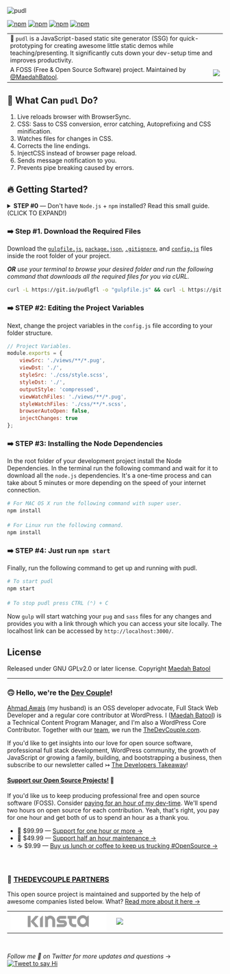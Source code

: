 ![pudl](https://maedahbatool.com/wp-content/uploads/2018/09/pudl-image.jpg)

[![npm](https://img.shields.io/npm/v/gulp-poodle.svg?style=flat-square)](https://www.npmjs.com/package/gulp-poodle) [![npm](https://img.shields.io/npm/dt/gulp-poodle.svg?style=flat-square&label=downloads)](https://www.npmjs.com/package/gulp-poodle) [![npm](https://img.shields.io/badge/pug-html-gray.svg?colorA=A86454&style=flat-square)](https://www.npmjs.com/package/gulp-poodle) [![npm](https://img.shields.io/badge/sass-css-gray.svg?colorA=C6538B&style=flat-square)](https://www.npmjs.com/package/gulp-poodle)

<table width='100%'>
    <tr>
        <td align='left' width='100%' colspan='2'>
            🎯  <code>pudl</code> is a JavaScript-based static site generator (SSG) for quick-prototyping for creating awesome little static demos while teaching/presenting. It significantly cuts down your dev-setup time and improves productivity.
        </td>
    </tr>
    <tr>
        <td>
            A FOSS (Free & Open Source Software) project. Maintained by <a href='https://github.com/maedahbatool'>@MaedahBatool</a>.
        </td>
        <td align='center'>
            <a href='https://MaedahBatool.com/'>
                <img src='https://img.shields.io/badge/→-MAEDAH%20BATOOL-gray.svg?colorB=5734F5&style=flat-square' width='100' />
            </a>
        </td>
    </tr>
</table>

## 🐶 What Can `pudl` Do?

1.  Live reloads browser with BrowserSync.
2.  CSS: Sass to CSS conversion, error catching, Autoprefixing and CSS minification.
3.  Watches files for changes in CSS.
4.  Corrects the line endings.
5.  InjectCSS instead of browser page reload.
6.  Sends message notification to you.
7.  Prevents pipe breaking caused by errors.

## 🔥 Getting Started?

<details>
 <summary><strong> STEP #0</strong> — Don't have <code>Node.js</code> + <code>npm</code> installed? Read this small guide. (CLICK TO EXPAND!)</summary>

In case you are an absolute beginner to `Node.js`, JavaScript, and `npm` packages — all you need to do is go to the Node's site [download + install](https://nodejs.org/en/download/) Node on your system. This will install both `Node.js` and `npm`, i.e., node package manager — the command line interface of Node.js.

You can verify a successful installation by opening your terminal app and typing...

```sh
node -v
# Results into v9.11.2 — make sure you have Node >= 8 installed.

npm -v
# Results into v6.2.0 — make sure you have npm >= 5.3 installed.
```

</details>

### ➡️ Step #1. Download the Required Files

Download the [`gulpfile.js`](https://raw.githubusercontent.com/MaedahBatool/pudl/master/dist/gulpfile.js), [`package.json`](https://raw.githubusercontent.com/MaedahBatool/pudl/master/dist/package.json), [`.gitignore`](https://raw.githubusercontent.com/MaedahBatool/pudl/master/dist/.gitignore), and [`config.js`](https://raw.githubusercontent.com/MaedahBatool/pudl/master/dist/config.js) files inside the root folder of your project.

_**OR** use your terminal to browse your desired folder and run the following command that downloads all the required files for you via cURL._

```sh
curl -L https://git.io/pudlgfl -o "gulpfile.js" && curl -L https://git.io/pudlpkjs -o "package.json" && curl -L https://git.io/pudlgig -o ".gitignore" && curl -L https://git.io/pudlcg -o "config.js"
```

### ➡️ STEP #2: Editing the Project Variables

Next, change the project variables in the `config.js` file according to your folder structure.

```js
// Project Variables.
module.exports = {
	viewSrc: './views/**/*.pug',
	viewDst: './',
	styleSrc: './css/style.scss',
	styleDst: './',
	outputStyle: 'compressed',
	viewWatchFiles: './views/**/*.pug',
	styleWatchFiles: './css/**/*.scss',
	browserAutoOpen: false,
	injectChanges: true
};
```

### ➡️ STEP #3: Installing the Node Dependencies

In the root folder of your development project install the Node Dependencies. In the terminal run the following command and wait for it to download all the `node.js` dependencies. It's a one-time process and can take about 5 minutes or more depending on the speed of your internet connection.

```sh
# For MAC OS X run the following command with super user.
npm install

# For Linux run the following command.
npm install
```

### ➡️ STEP #4: Just run `npm start`

Finally, run the following command to get up and running with pudl.

```sh
# To start pudl
npm start

# To stop pudl press CTRL (⌃) + C
```

Now `gulp` will start watching your `pug` and `sass` files for any changes and provides you with a link through which you can access your site locally. The localhost link can be accessed by `http://localhost:3000/`.

## License

Released under GNU GPLv2.0 or later license.
Copyright [Maedah Batool](https://twitter.com/MaedahBatool)

---

### 🙃 **Hello, we're the [Dev Couple](https://TheDevCouple.com)**!

[Ahmad Awais](https://twitter.com/mrahmadawais/) (my husband) is an OSS developer advocate, Full Stack Web Developer and a regular core contributor at WordPress. I ([Maedah Batool](https://twitter.com/MaedahBatool/)) is a Technical Content Program Manager, and I'm also a WordPress Core Contributor. Together with our [team](https://TheDevCouple.com/team), we run the [TheDevCouple.com](https://TheDevCouple.com/).

If you'd like to get insights into our love for open source software, professional full stack development, WordPress community, the growth of JavaScript or growing a family, building, and bootstrapping a business, then subscribe to our newsletter called ↣ [The Developers Takeaway](http://thedevtakeaway.ahmadawais.com/)!

#### [**Support our Open Source Projects!**](https://pay.paddle.com/checkout/515568) 🎩

If you'd like us to keep producing professional free and open source software (FOSS). Consider [paying for an hour of my dev-time](https://pay.paddle.com/checkout/515568). We'll spend two hours on open source for each contribution. Yeah, that's right, you pay for one hour and get both of us to spend an hour as a thank you.

-   🚀 $99.99 — [Support for one hour or more →](https://pay.paddle.com/checkout/515568)
-   🔰 $49.99 — [Support half an hour maintenance →](https://pay.paddle.com/checkout/527253)
-   ☕️ $9.99 — [Buy us lunch or coffee to keep us trucking #OpenSource →](https://pay.paddle.com/checkout/527254)

<br>

### 🙌 [THEDEVCOUPLE PARTNERS](https://TheDevCouple.com/partners)

This open source project is maintained and supported by the help of awesome companies listed below. What? [Read more about it here →](https://TheDevCouple.com/partners)

<table width='100%'>
	<tr>
		<td width='500'><a target='_blank' href='https://kinsta.com/?kaid=WMDAKYHJLNJX&utm_source=TheDevCouple&utm_medium=Partner'><img src='https://raw.githubusercontent.com/ahmadawais/stuff/master/fix/kinsta.png' /></a></td>
<td width='500'><a target='_blank' href='https://ipapi.co/?utm_source=TheDevCouple&utm_medium=Partner'><img src='https://d2ddoduugvun08.cloudfront.net/items/1R190r2U0p3N3L0U0b2u/ip-api.png'/></a></td>
	</tr>
</table>
<br>

_Follow me 👋 on Twitter for more updates and questions_ →  [![Tweet to say Hi](https://img.shields.io/twitter/follow/maedahbatool.svg?style=social&label=Tweet%20@MaedahBatool)](https://twitter.com/maedahbatool/)

